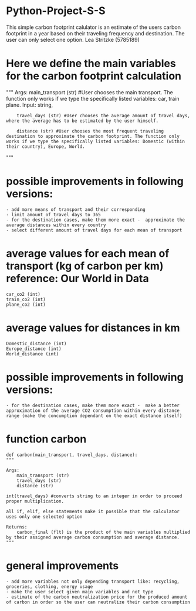 # Python-Project-S-S
This simple carbon footprint calulator is an estimate of the users carbon footprint in a year based on their traveling frequency and destination. The user can only select one option.
Lea Stritzke (5785189)

# Here we define the main variables for the carbon footprint calculation
"""
    Args:
        main_transport (str) #User chooses the main transport. The function only works if we type the specifically listed variables: car, train plane. Input: string, 

        travel_days (str) #User chooses the average amount of travel days, where the average has to be estimated by the user himself. 

        distance (str) #User chooses the most frequent traveling destination to approximate the carbon footprint. The function only works if we type the specifically listed variables: Domestic (within their country), Europe, World. 
"""

# possible improvements in following versions:
    - add more means of transport and their corresponding 
    - limit amount of travel days to 365
    - for the destination cases, make them more exact -  approximate the average distances within every country
    - select different amount of travel days for each mean of transport
    
# average values for each mean of transport (kg of carbon per km) reference: Our World in Data
    car_co2 (int)
    train_co2 (int)
    plane_co2 (int)

# average values for distances in km
    Domestic_distance (int)
    Europe_distance (int)
    World_distance (int)

# possible improvements in following versions:
    - for the destination cases, make them more exact -  make a better approximation of the average CO2 consumption within every distance range (make the concumption dependant on the exact distance itself)

# function carbon
    def carbon(main_transport, travel_days, distance):
    """
    
    Args:
        main_transport (str)
        travel_days (str)
        distance (str)
    
    int(travel_days) #converts string to an integer in order to proceed proper multiplication. 
    
    all if, elif, else statements make it possible that the calculator uses only one selected option

    Returns: 
        carbon_final (flt) is the product of the main variables multiplied by their assigned average carbon consumption and average distance.
    """

# general improvements
    - add more variables not only depending transport like: recycling, groceries, clothing, energy usage 
    - make the user select given main variables and not type 
    - estimate of the carbon neutralization price for the produced amount of carbon in order so the user can neutralize their carbon consumption

